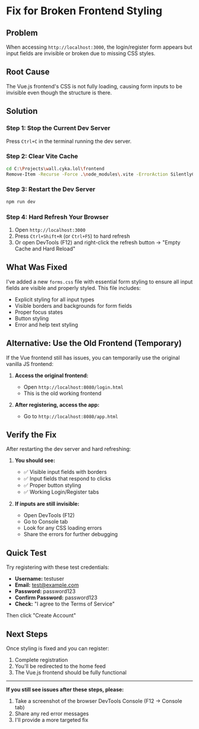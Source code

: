# Fix for Broken Frontend Styling

## Problem
When accessing `http://localhost:3000`, the login/register form appears but input fields are invisible or broken due to missing CSS styles.

## Root Cause
The Vue.js frontend's CSS is not fully loading, causing form inputs to be invisible even though the structure is there.

## Solution

### Step 1: Stop the Current Dev Server
Press `Ctrl+C` in the terminal running the dev server.

### Step 2: Clear Vite Cache
```bash
cd C:\Projects\wall.cyka.lol\frontend
Remove-Item -Recurse -Force .\node_modules\.vite -ErrorAction SilentlyContinue
```

### Step 3: Restart the Dev Server
```bash
npm run dev
```

### Step 4: Hard Refresh Your Browser
1. Open `http://localhost:3000`
2. Press `Ctrl+Shift+R` (or `Ctrl+F5`) to hard refresh
3. Or open DevTools (F12) and right-click the refresh button → "Empty Cache and Hard Reload"

## What Was Fixed

I've added a new `forms.css` file with essential form styling to ensure all input fields are visible and properly styled. This file includes:

- Explicit styling for all input types
- Visible borders and backgrounds for form fields
- Proper focus states
- Button styling
- Error and help text styling

## Alternative: Use the Old Frontend (Temporary)

If the Vue frontend still has issues, you can temporarily use the original vanilla JS frontend:

1. **Access the original frontend:**
   - Open `http://localhost:8080/login.html`
   - This is the old working frontend

2. **After registering, access the app:**
   - Go to `http://localhost:8080/app.html`

## Verify the Fix

After restarting the dev server and hard refreshing:

1. **You should see:**
   - ✅ Visible input fields with borders
   - ✅ Input fields that respond to clicks
   - ✅ Proper button styling
   - ✅ Working Login/Register tabs

2. **If inputs are still invisible:**
   - Open DevTools (F12)
   - Go to Console tab
   - Look for any CSS loading errors
   - Share the errors for further debugging

## Quick Test

Try registering with these test credentials:
- **Username:** testuser
- **Email:** test@example.com
- **Password:** password123
- **Confirm Password:** password123
- **Check:** "I agree to the Terms of Service"

Then click "Create Account"

## Next Steps

Once styling is fixed and you can register:
1. Complete registration
2. You'll be redirected to the home feed
3. The Vue.js frontend should be fully functional

---

**If you still see issues after these steps, please:**
1. Take a screenshot of the browser DevTools Console (F12 → Console tab)
2. Share any red error messages
3. I'll provide a more targeted fix
